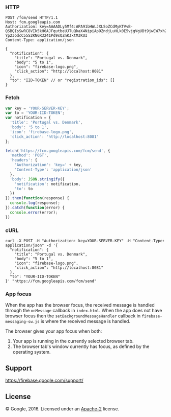 ### HTTP
```
POST /fcm/send HTTP/1.1
Host: fcm.googleapis.com
Authorization: key=AAAADLy5Mf4:APA91bHWLJXLSoZCdMyKTVvB-QSBQIsSwRC8VIk5kH6AJFqutbeUJTuQkaX4NipiApOZndjLuHLk0E5vjgVgUBt9jwEW7xh2tbi4BF9-Yp23odcC55S2KNGR3241Pd9sQZnKJktMJKUI
Content-Type: application/json

{
  "notification": {
    "title": "Portugal vs. Denmark",
    "body": "5 to 1",
    "icon": "firebase-logo.png",
    "click_action": "http://localhost:8081"
  },
  "to": "IID-TOKEN" // or "registration_ids": []
}
```

### Fetch
```js
var key = 'YOUR-SERVER-KEY';
var to = 'YOUR-IID-TOKEN';
var notification = {
  'title': 'Portugal vs. Denmark',
  'body': '5 to 1',
  'icon': 'firebase-logo.png',
  'click_action': 'http://localhost:8081'
};

fetch('https://fcm.googleapis.com/fcm/send', {
  'method': 'POST',
  'headers': {
    'Authorization': 'key=' + key,
    'Content-Type': 'application/json'
  },
  'body': JSON.stringify({
    'notification': notification,
    'to': to
  })
}).then(function(response) {
  console.log(response);
}).catch(function(error) {
  console.error(error);
})
```

### cURL
```
curl -X POST -H "Authorization: key=YOUR-SERVER-KEY" -H "Content-Type: application/json" -d '{
  "notification": {
    "title": "Portugal vs. Denmark",
    "body": "5 to 1",
    "icon": "firebase-logo.png",
    "click_action": "http://localhost:8081"
  },
  "to": "YOUR-IID-TOKEN"
}' "https://fcm.googleapis.com/fcm/send"
```

### App focus
When the app has the browser focus, the received message is handled through
the `onMessage` callback in `index.html`. When the app does not have browser
focus then the `setBackgroundMessageHandler` callback in `firebase-messaging-sw.js`
is where the received message is handled.

The browser gives your app focus when both:

1. Your app is running in the currently selected browser tab.
2. The browser tab's window currently has focus, as defined by the operating system.

Support
-------

https://firebase.google.com/support/

License
-------

© Google, 2016. Licensed under an [Apache-2](../LICENSE) license.
